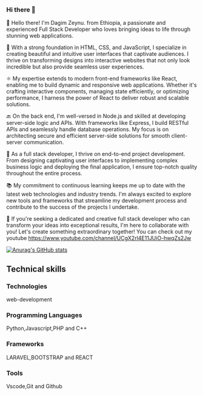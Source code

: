 ### Hi there 👋
👋 Hello there! I'm Dagim Zeynu. from Ethiopia, a passionate and experienced Full Stack Developer who loves bringing ideas to life through stunning web applications.

🎨 With a strong foundation in HTML, CSS, and JavaScript, I specialize in creating beautiful and intuitive user interfaces that captivate audiences. I thrive on transforming designs into interactive websites that not only look incredible but also provide seamless user experiences.

⚛️ My expertise extends to modern front-end frameworks like React, enabling me to build dynamic and responsive web applications. Whether it's crafting interactive components, managing state efficiently, or optimizing performance, I harness the power of React to deliver robust and scalable solutions.

🔙 On the back end, I'm well-versed in Node.js and skilled at developing server-side logic and APIs. With frameworks like Express, I build RESTful APIs and seamlessly handle database operations. My focus is on architecting secure and efficient server-side solutions for smooth client-server communication.

🚀 As a full stack developer, I thrive on end-to-end project development. From designing captivating user interfaces to implementing complex business logic and deploying the final application, I ensure top-notch quality throughout the entire process.

📚 My commitment to continuous learning keeps me up to date with the latest web technologies and industry trends. I'm always excited to explore new tools and frameworks that streamline my development process and contribute to the success of the projects I undertake.

🤝 If you're seeking a dedicated and creative full stack developer who can transform your ideas into exceptional results, I'm here to collaborate with you! Let's create something extraordinary together!
You can check out my youtube https://www.youtube.com/channel/UCgX2rl4E11JUiO-hwqZs2Jw


[![Anurag's GitHub stats](https://github-readme-stats.vercel.app/api?username=Dagim-Zeynu)](https://github.com/anuraghazra/github-readme-stats)

## Technical skills
### Technologies
web-development
### Programming Languages
Python,Javascript,PHP and C++
### Frameworks
LARAVEL,BOOTSTRAP and REACT
### Tools
Vscode,Git and Github


